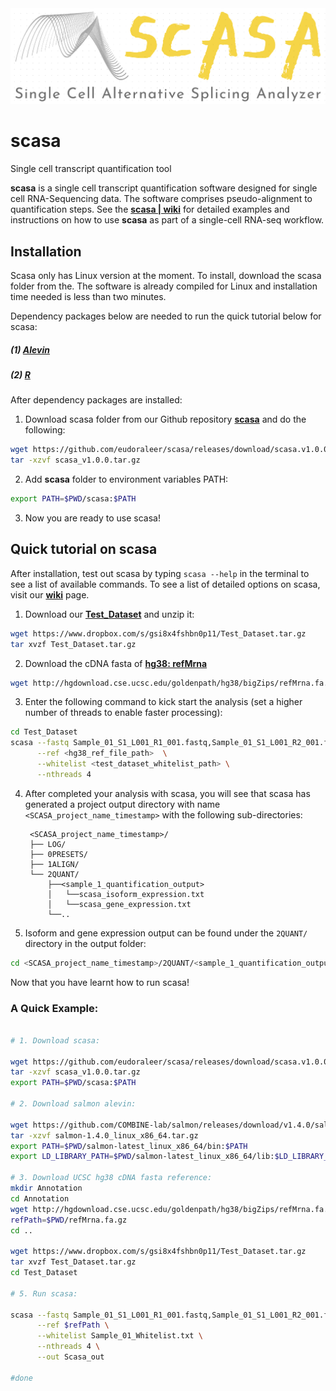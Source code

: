 <img alt="scasa logo" src="https://github.com/eudoraleer/scasa/blob/main/doc/SCASA_LOGO.png">

# scasa
Single cell transcript quantification tool

__scasa__ is a single cell transcript quantification software designed for single cell RNA-Sequencing data. The software comprises pseudo-alignment to quantification steps. See the [__scasa &#124; wiki__](https://github.com/eudoraleer/scasa/wiki) for detailed examples and instructions on how to use __scasa__ as part of a single-cell RNA-seq workflow.

## Installation

Scasa only has Linux version at the moment. To install, download the scasa folder from the. The software is already compiled for Linux and installation time needed is less than two minutes.

Dependency packages below are needed to run the quick tutorial below for scasa:

##### (1) [__Alevin__](https://salmon.readthedocs.io/en/latest/alevin.html)

##### (2) [__R__](https://www.r-project.org)

After dependency packages are installed:

1. Download scasa folder from our Github repository  [__scasa__](https://github.com/eudoraleer/scasa) and do the following:
```sh
wget https://github.com/eudoraleer/scasa/releases/download/scasa.v1.0.0/scasa_v1.0.0.tar.gz
tar -xzvf scasa_v1.0.0.tar.gz
```

2. Add __scasa__ folder to environment variables PATH:
```sh
export PATH=$PWD/scasa:$PATH
```

3. Now you are ready to use scasa!

## Quick tutorial on scasa

After installation, test out scasa by typing  `scasa --help`  in the terminal to see a list of available commands. To see a list of detailed options on scasa, visit our [__wiki__](https://github.com/eudoraleer/scasa/wiki) page.

1. Download our [__Test_Dataset__](https://www.dropbox.com/s/gsi8x4fshbn0p11/Test_Dataset.tar.gz) and unzip it:
```sh
wget https://www.dropbox.com/s/gsi8x4fshbn0p11/Test_Dataset.tar.gz
tar xvzf Test_Dataset.tar.gz              
```

2. Download the cDNA fasta of [__hg38: refMrna__](http://hgdownload.cse.ucsc.edu/goldenpath/hg38/bigZips/)
```sh
wget http://hgdownload.cse.ucsc.edu/goldenpath/hg38/bigZips/refMrna.fa.gz
```

3. Enter the following command to kick start the analysis (set a higher number of threads to enable faster processing):
```sh
cd Test_Dataset
scasa --fastq Sample_01_S1_L001_R1_001.fastq,Sample_01_S1_L001_R2_001.fastq \
      --ref <hg38_ref_file_path>  \
      --whitelist <test_dataset_whitelist_path> \
      --nthreads 4
```
4. After completed your analysis with scasa, you will see that scasa has generated a project output directory with name `<SCASA_project_name_timestamp>` with the following sub-directories:

        <SCASA_project_name_timestamp>/
        ├── LOG/
        ├── 0PRESETS/
        ├── 1ALIGN/
        └── 2QUANT/
            ├──<sample_1_quantification_output>
            │   └──scasa_isoform_expression.txt
            │   └──scasa_gene_expression.txt
            └──..

5. Isoform and gene expression output can be found under the `2QUANT/` directory in the output folder:
```sh
cd <SCASA_project_name_timestamp>/2QUANT/<sample_1_quantification_output>/
```
Now that you have learnt how to run scasa!

### A Quick Example:
```sh

# 1. Download scasa:

wget https://github.com/eudoraleer/scasa/releases/download/scasa.v1.0.0/scasa_v1.0.0.tar.gz
tar -xzvf scasa_v1.0.0.tar.gz
export PATH=$PWD/scasa:$PATH

# 2. Download salmon alevin:

wget https://github.com/COMBINE-lab/salmon/releases/download/v1.4.0/salmon-1.4.0_linux_x86_64.tar.gz
tar -xzvf salmon-1.4.0_linux_x86_64.tar.gz
export PATH=$PWD/salmon-latest_linux_x86_64/bin:$PATH
export LD_LIBRARY_PATH=$PWD/salmon-latest_linux_x86_64/lib:$LD_LIBRARY_PATH

# 3. Download UCSC hg38 cDNA fasta reference:
mkdir Annotation
cd Annotation
wget http://hgdownload.cse.ucsc.edu/goldenpath/hg38/bigZips/refMrna.fa.gz
refPath=$PWD/refMrna.fa.gz
cd ..

wget https://www.dropbox.com/s/gsi8x4fshbn0p11/Test_Dataset.tar.gz
tar xvzf Test_Dataset.tar.gz
cd Test_Dataset

# 5. Run scasa:

scasa --fastq Sample_01_S1_L001_R1_001.fastq,Sample_01_S1_L001_R2_001.fastq \
      --ref $refPath \
      --whitelist Sample_01_Whitelist.txt \
      --nthreads 4 \
      --out Scasa_out

#done

```
